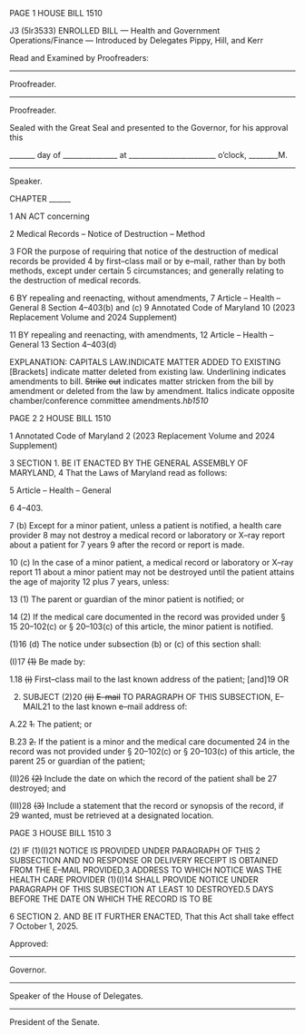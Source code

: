 PAGE 1
HOUSE BILL 1510

J3 (5lr3533)
ENROLLED BILL
— Health and Government Operations/Finance —
Introduced by Delegates Pippy, Hill, and Kerr

Read and Examined by Proofreaders:

_______________________________________________
Proofreader.
_______________________________________________
Proofreader.

Sealed with the Great Seal and presented to the Governor, for his approval this

_______ day of _______________ at ________________________ o’clock, ________M.

______________________________________________
Speaker.

CHAPTER ______

1 AN ACT concerning

2 Medical Records – Notice of Destruction – Method

3 FOR the purpose of requiring that notice of the destruction of medical records be provided
4 by first–class mail or by e–mail, rather than by both methods, except under certain
5 circumstances; and generally relating to the destruction of medical records.

6 BY repealing and reenacting, without amendments,
7 Article – Health – General
8 Section 4–403(b) and (c)
9 Annotated Code of Maryland
10 (2023 Replacement Volume and 2024 Supplement)

11 BY repealing and reenacting, with amendments,
12 Article – Health – General
13 Section 4–403(d)

EXPLANATION: CAPITALS LAW.INDICATE MATTER ADDED TO EXISTING
[Brackets] indicate matter deleted from existing law.
Underlining indicates amendments to bill.
~~Strike~~ ~~out~~ indicates matter stricken from the bill by amendment or deleted from the law by
amendment.
Italics indicate opposite chamber/conference committee amendments.*hb1510*

PAGE 2
2 HOUSE BILL 1510

1 Annotated Code of Maryland
2 (2023 Replacement Volume and 2024 Supplement)

3 SECTION 1. BE IT ENACTED BY THE GENERAL ASSEMBLY OF MARYLAND,
4 That the Laws of Maryland read as follows:

5 Article – Health – General

6 4–403.

7 (b) Except for a minor patient, unless a patient is notified, a health care provider
8 may not destroy a medical record or laboratory or X–ray report about a patient for 7 years
9 after the record or report is made.

10 (c) In the case of a minor patient, a medical record or laboratory or X–ray report
11 about a minor patient may not be destroyed until the patient attains the age of majority
12 plus 7 years, unless:

13 (1) The parent or guardian of the minor patient is notified; or

14 (2) If the medical care documented in the record was provided under §
15 20–102(c) or § 20–103(c) of this article, the minor patient is notified.

(1)16 (d) The notice under subsection (b) or (c) of this section shall:

(I)17 ~~(1)~~ Be made by:

1.18 ~~(i)~~ First–class mail to the last known address of the patient;
[and]19 OR

2. SUBJECT (2)20 ~~(ii)~~ ~~E–mail~~ TO PARAGRAPH OF THIS
SUBSECTION, E–MAIL21 to the last known e–mail address of:

A.22 ~~1.~~ The patient; or

B.23 ~~2.~~ If the patient is a minor and the medical care documented
24 in the record was not provided under § 20–102(c) or § 20–103(c) of this article, the parent
25 or guardian of the patient;

(II)26 ~~(2)~~ Include the date on which the record of the patient shall be
27 destroyed; and

(III)28 ~~(3)~~ Include a statement that the record or synopsis of the record, if
29 wanted, must be retrieved at a designated location.

PAGE 3
HOUSE BILL 1510 3

(2) IF (1)(I)21 NOTICE IS PROVIDED UNDER PARAGRAPH OF THIS
2 SUBSECTION AND NO RESPONSE OR DELIVERY RECEIPT IS OBTAINED FROM THE
E–MAIL PROVIDED,3 ADDRESS TO WHICH NOTICE WAS THE HEALTH CARE PROVIDER
(1)(I)14 SHALL PROVIDE NOTICE UNDER PARAGRAPH OF THIS SUBSECTION AT LEAST
10 DESTROYED.5 DAYS BEFORE THE DATE ON WHICH THE RECORD IS TO BE

6 SECTION 2. AND BE IT FURTHER ENACTED, That this Act shall take effect
7 October 1, 2025.

Approved:

________________________________________________________________________________
Governor.

________________________________________________________________________________
Speaker of the House of Delegates.

________________________________________________________________________________
President of the Senate.